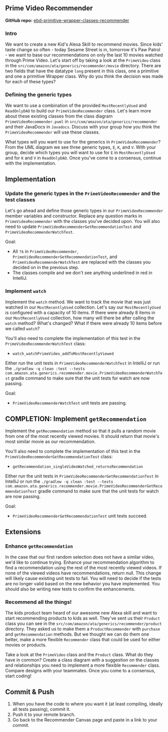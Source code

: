 ## Prime Video Recommender

**GitHub repo:** [ebd-primitive-wrapper-classes-recommender](https://github.com/LambdaSchool/ebd-primitive-wrapper-classes-recommender)

### Intro

We want to create a new Kid's Alexa Skill to
recommend movies. Since kids' taste change so often - today Sesame Street is in,
tomorrow it's Paw Patrol - we want to base our recommendations on only the last
10 movies watched through Prime Video. Let's start off by taking a look at the
`PrimeVideo` class in the `src/com/amazon/ata/generics/recommender/movie`
directory. There are two fields that have the datatype `long` present in this
class, one a primitive and one a primitive Wrapper class. Why do you think the
decision was made for each of these types?

### Defining the generic types
We want to use a combination of the provided `MostRecentlyUsed` and
`ReadOnlyDAO` to build our `PrimeVideoRecommender` class. Let's learn more about
these existing classes from the class diagram `PrimeVideoRecommender.puml` in
`src/com/amazon/ata/generics/recommender` and their JavaDocs in
`Javadocs`. Discuss with your group how you think the `PrimeVideoRecommender`
will use these classes.

What types will you want to use for the generics in `PrimeVideoRecommender`?
From the UML diagram we see three generic types, `E`, `K`, and `V`. With your
group, decide which types you will want to use for `E` in `MostRecentlyUsed`
and for `K` and `V` in `ReadOnlyDAO`. Once you've come to a consensus, continue
with the implementation.

## Implementation

### Update the generic types in the `PrimeVideoRecommender` and the test classes
Let's go ahead and define those generic types in our `PrimeVideoRecommender`
member variables and constructor. Replace any question marks in `PrimeVideoRecommender`
with the classes you've decided upon. You will also need to update 
`PrimeVideoRecommenderGetRecommendationTest` and `PrimeVideoRecommenderWatchTest`.

Goal:
* All `?`s in `PrimeVideoRecommender`, `PrimeVideoRecommenderGetRecommendationTest`,
  and `PrimeVideoRecommenderWatchTest` are replaced with the classes you
  decided on in the previous step.
* The classes compile and we don't see anything underlined in red in IntelliJ.

### Implement `watch`
Implement the `watch` method. We want to track the movie that was just watched
in our `MostRecentlyUsed` collection. Let's say our `MostRecentlyUsed` is
configured with a capacity of 10 items. If there were already 8 items in our
`MostRecentlyUsed` collection, how many will there be after calling the `watch`
method? What's changed? What if there were already 10 items before we called
`watch`?

You'll also need to complete the implementation of this test in the
`PrimeVideoRecommenderWatchTest` class:
* `watch_watchPrimeVideo_addToMostRecentlyViewed`

Either run the unit tests in `PrimeVideoRecommenderWatchTest` in IntelliJ or run
the `./gradlew -q clean :test --tests com.amazon.ata.generics.recommender.movie.PrimeVideoRecommenderWatchTest` gradle command to make sure that the unit tests for watch
are now passing.

Goal:
* `PrimeVideoRecommenderWatchTest` unit tests are passing.

## COMPLETION: Implement `getRecommendation`
Implement the `getRecommendation` method so that it pulls a random movie from
one of the most recently viewed movies. It should return that movie's most
similar movie as our recommendation.

You'll also need to complete the implementation of this test in the
`PrimeVideoRecommenderGetRecommendationTest` class:
* `getRecommendation_singleVideoWatched_returnsRecommendation`

Either run the unit tests in `PrimeVideoRecommenderGetRecommendationTest` in 
IntelliJ or run the `./gradlew -q clean :test --tests com.amazon.ata.generics.recommender.movie.PrimeVideoRecommenderGetRecommendationTest` gradle command to make sure that the
unit tests for watch are now passing.

Goal:
* `PrimeVideoRecommenderGetRecommendationTest` unit tests succeed.

## Extensions
### Enhance `getRecommendation`
In the case that our first random selection does not have a similar
video, we'd like to continue trying. Enhance your recommendation
algorithm to find a recommendation using the rest of the most recently
viewed videos. If none of the viewed videos have recommendations, return
null. This change will likely cause existing unit tests to fail. You 
will need to decide if the tests are no longer valid based on the new
behavior you have implemented. You should also be writing new tests to 
confirm the enhancements.

### Recommend all the things!
The kids product team heard of our awesome new Alexa skill and want to start
recommending products to kids as well. They've sent us their `Product` class you
can see in the `src/com/amazon/ata/generics/recommender/product`
directory. They asked us to make them a `ProductRecommender` with `purchase` and
`getRecommendation` methods. But we thought we can do them one better, make a
more flexible `Recommender` class that could be used for either movies or
products.

Take a look at the `PrimeVideo` class and the `Product` class. What do they have in
common? Create a class diagram with a suggestion on the classes and
relationships you need to implement a more flexible `Recommender` class. Compare
designs with your teammates. Once you come to a consensus, start coding!

## Commit & Push

1. When you have the code to where you want it (at least compiling, ideally all
   tests passing), commit it.
1. Push it to your remote branch.
3. Go back to the Recommender Canvas page and paste in a link to your commit.
